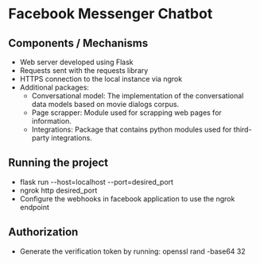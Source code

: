 # Facebook Messenger Chatbot

## Components / Mechanisms 
- Web server developed using Flask
- Requests sent with the requests library
- HTTPS connection to the local instance via ngrok
- Additional packages:
  - Conversational model: The implementation of the conversational data models based on movie dialogs corpus.
  - Page scrapper: Module used for scrapping web pages for information.
  - Integrations: Package that contains python modules used for third-party integrations. 

## Running the project
- flask run --host=localhost --port=desired_port
- ngrok http desired_port
- Configure the webhooks in facebook application to use the ngrok endpoint

## Authorization
- Generate the verification token by running: openssl rand -base64 32